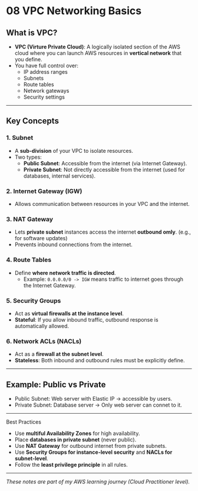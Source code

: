 # 08 VPC Networking Basics

## What is VPC?
- **VPC (Virture Private Cloud)**: A logically isolated section of the AWS cloud where you can launch AWS resources in **vertical network** that you define.
- You have full control over:
  - IP address ranges
  - Subnets
  - Route tables
  - Network gateways
  - Security settings
 
---

## Key Concepts

### 1. Subnet
- A **sub-division** of your VPC to isolate resources.
- Two types:
  - **Public Subnet**: Accessible from the internet (via Internet Gateway).
  - **Private Subnet**: Not directly accessible from the internet (used for databases, internal services).
 
### 2. Internet Gateway (IGW)
- Allows communication between resources in your VPC and the internet.

### 3. NAT Gateway
- Lets **private subnet** instances access the internet **outbound omly**. (e.g., for software updates)
- Prevents inbound connections from the internet.

### 4. Route Tables
- Define **where network traffic is directed**.
  - Example: `0.0.0.0/0 -> IGW` means traffic to internet goes through the Internet Gateway.
 
### 5. Security Groups
- Act as **virtual firewalls at the instance level**.
- **Stateful**: If you allow inbound traffic, outbound response is automatically allowed.

### 6. Network ACLs (NACLs)
- Act as a **firewall at the subnet level**.
- **Stateless**: Both inbound and outbound rules must be explicitly define.

---

## Example: Public vs Private
- Public Subnet: Web server with Elastic IP -> accessible by users.
- Private Subnet: Database server -> Only web server can connet to it.

---

Best Practices
- Use **multiful Availability Zones** for high availability.
- Place **databases in private subnet** (never public).
- Use **NAT Gateway** for outbound internet from private subnets.
- Use **Security Groups for instance-level security** and **NACLs for subnet-level**.
- Follow the **least privilege principle** in all rules.

---

*These notes are part of my AWS learning journey (Cloud Practitioner level).*
